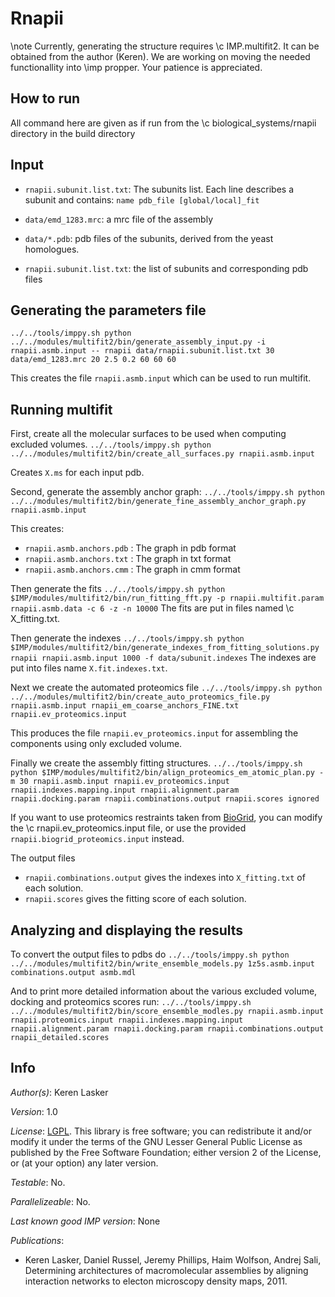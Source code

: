 # Rnapii

\note Currently, generating the structure requires \c IMP.multifit2. It can be obtained from the author (Keren). We are working on moving the needed functionallity into \imp propper. Your patience is appreciated.

## How to run

All command here are given as if run from the \c biological_systems/rnapii directory in the build directory

## Input

 - `rnapii.subunit.list.txt`: The subunits list. Each line describes a subunit and contains: `name pdb_file [global/local]_fit`

 - `data/emd_1283.mrc`: a mrc file of the assembly

 - `data/*.pdb`: pdb files of the subunits, derived from the yeast homologues.

 - `rnapii.subunit.list.txt`: the list of subunits and corresponding pdb files

## Generating the parameters file

`../../tools/imppy.sh python ../../modules/multifit2/bin/generate_assembly_input.py -i rnapii.asmb.input -- rnapii data/rnapii.subunit.list.txt 30 data/emd_1283.mrc 20 2.5 0.2 60 60 60`

This creates the file `rnapii.asmb.input` which can be used to run multifit.

## Running multifit
First, create all the molecular surfaces to be used when computing excluded volumes.
`../../tools/imppy.sh python ../../modules/multifit2/bin/create_all_surfaces.py rnapii.asmb.input`

Creates `X.ms` for each input pdb.

Second, generate the assembly anchor graph:
`../../tools/imppy.sh python ../../modules/multifit2/bin/generate_fine_assembly_anchor_graph.py rnapii.asmb.input`

This creates:
- `rnapii.asmb.anchors.pdb`  : The graph in pdb format
- `rnapii.asmb.anchors.txt`  : The graph in txt format
- `rnapii.asmb.anchors.cmm`  : The graph in cmm format

Then generate the fits
`../../tools/imppy.sh python $IMP/modules/multifit2/bin/run_fitting_fft.py -p rnapii.multifit.param  rnapii.asmb.data -c 6 -z -n 10000`
The fits are put in files named \c X_fitting.txt.

Then generate the indexes
`../../tools/imppy.sh python $IMP/modules/multifit2/bin/generate_indexes_from_fitting_solutions.py rnapii rnapii.asmb.input 1000 -f data/subunit.indexes`
The indexes are put into files name `X.fit.indexes.txt`.

Next we create the automated proteomics file
`../../tools/imppy.sh python ../../modules/multifit2/bin/create_auto_proteomics_file.py rnapii.asmb.input rnapii_em_coarse_anchors_FINE.txt rnapii.ev_proteomics.input`

This produces the file `rnapii.ev_proteomics.input` for assembling the components using only excluded volume.

Finally we create the assembly fitting structures.
`../../tools/imppy.sh python $IMP/modules/multifit2/bin/align_proteomics_em_atomic_plan.py -m 30 rnapii.asmb.input rnapii.ev_proteomics.input rnapii.indexes.mapping.input rnapii.alignment.param rnapii.docking.param rnapii.combinations.output rnapii.scores ignored`

If you want to use proteomics restraints taken from [BioGrid](http://thebiogrid.org), you can modify the \c rnapii.ev_proteomics.input file, or use the provided `rnapii.biogrid_proteomics.input` instead.

The output files
- `rnapii.combinations.output` gives the indexes into `X_fitting.txt` of each solution.
- `rnapii.scores` gives the fitting score of each solution.

## Analyzing and displaying the results

To convert the output files to pdbs do
`../../tools/imppy.sh python ../../modules/multifit2/bin/write_ensemble_models.py 1z5s.asmb.input combinations.output asmb.mdl`

And to print more detailed information about the various excluded volume,
docking and proteomics scores run:
`../../tools/imppy.sh ../../modules/multifit2/bin/score_ensemble_modles.py rnapii.asmb.input rnapii.proteomics.input rnapii.indexes.mapping.input rnapii.alignment.param rnapii.docking.param rnapii.combinations.output rnapii_detailed.scores`


## Info

_Author(s)_: Keren Lasker

_Version_: 1.0


_License_: [LGPL](http://www.gnu.org/licenses/old-licenses/lgpl-2.1.html).
This library is free software; you can redistribute it and/or
modify it under the terms of the GNU Lesser General Public
License as published by the Free Software Foundation; either
version 2 of the License, or (at your option) any later version.

_Testable_: No.

_Parallelizeable_: No.

_Last known good IMP version_: None

_Publications_:
 - Keren Lasker, Daniel Russel, Jeremy Phillips, Haim Wolfson, Andrej Sali, Determining architectures of macromolecular assemblies by aligning interaction networks to electon microscopy density maps, 2011.
